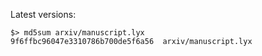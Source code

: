 Latest versions:

    $> md5sum arxiv/manuscript.lyx
    9f6ffbc96047e3310786b700de5f6a56  arxiv/manuscript.lyx

